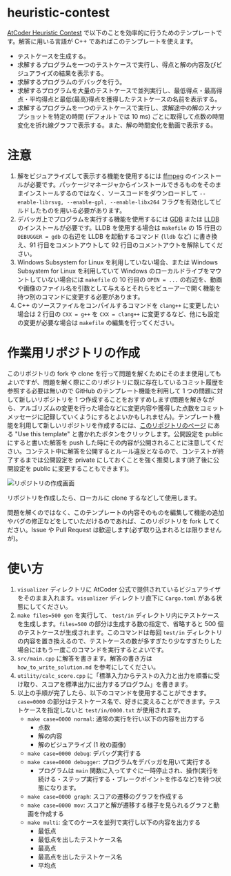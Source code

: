# heuristic-contest

[AtCoder Heuristic Contest](https://atcoder.jp/contests/archive?ratedType=0&category=0&keyword=AtCoder+Heuristic+Contest) で以下のことを効率的に行うためのテンプレートです。解答に用いる言語が C++ であればこのテンプレートを使えます。

- テストケースを生成する。
- 求解するプログラムを一つのテストケースで実行し、得点と解の内容及びビジュアライズの結果を表示する。
- 求解するプログラムのデバッグを行う。
- 求解するプログラムを大量のテストケースで並列実行し、最低得点・最高得点・平均得点と最低(最高)得点を獲得したテストケースの名前を表示する。
- 求解するプログラムを一つのテストケースで実行し、求解途中の解のスナップショットを特定の時間 (デフォルトでは 10 ms) ごとに取得して点数の時間変化を折れ線グラフで表示する。また、解の時間変化を動画で表示する。

# 注意

1. 解をビジュアライズして表示する機能を使用するには [ffmpeg](http://ffmpeg.org/) のインストールが必要です。パッケージマネージャからインストールできるものをそのままインストールするのではなく、ソースコードをダウンロードして `--enable-librsvg, --enable-gpl, --enable-libx264` フラグを有効化してビルドしたものを用いる必要があります。
1. デバッガ上でプログラムを実行する機能を使用するには [GDB](https://www.gnu.org/software/gdb/) または [LLDB](https://lldb.llvm.org/) のインストールが必要です。LLDB を使用する場合は `makefile` の 15 行目の `DEBUGGER = gdb` の右辺を LLDB を起動するコマンド (`lldb` など) に書き換え、91 行目をコメントアウトして 92 行目のコメントアウトを解除してください。
1. Windows Subsystem for Linux を利用していない場合、または Windows Subsystem for Linux を利用していて Windows のローカルドライブをマウントしていない場合には `makefile` の 10 行目の `OPEN = ...` の右辺を、動画や画像のファイル名を引数として与えるとそれらをビューアーで開く機能を持つ別のコマンドに変更する必要があります。
1. C++ のソースファイルをコンパイルするコマンドを `clang++` に変更したい場合は 2 行目の `CXX = g++` を `CXX = clang++` に変更するなど、他にも設定の変更が必要な場合は `makefile` の編集を行ってください。

# 作業用リポジトリの作成

このリポジトリの fork や clone を行って問題を解くためにそのまま使用してもよいですが、問題を解く際にこのリポジトリに既に存在しているコミット履歴を参照する必要は無いので GitHub のテンプレート機能を利用して 1 つの問題に対して新しいリポジトリを 1 つ作成することをおすすめします(問題を解きながら、アルゴリズムの変更を行った場合などに変更内容や獲得した点数をコミットメッセージに記録していくようにするとよいかもしれません)。テンプレート機能を利用して新しいリポジトリを作成するには、[このリポジトリのページ](https://github.com/naskya/heuristic-contest) にある "Use this template" と書かれたボタンをクリックします。公開設定を public にすると書いた解答を push した時にその内容が公開されることに注意してください。コンテスト中に解答を公開するとルール違反となるので、コンテストが終了するまでは公開設定を private にしておくことを強く推奨します(終了後に公開設定を public に変更することもできます)。

![リポジトリの作成画面](https://naskya.net/share/github/naskya/heuristic-contest/readme_01.png)

リポジトリを作成したら、ローカルに clone するなどして使用します。

問題を解くのではなく、このテンプレートの内容そのものを編集して機能の追加やバグの修正などをしていただけるのであれば、このリポジトリを fork してください。Issue や Pull Request は歓迎します(必ず取り込まれるとは限りませんが)。

# 使い方

1. `visualizer` ディレクトリに AtCoder 公式で提供されているビジュアライザをそのまま入れます。`visualizer` ディレクトリ直下に `Cargo.toml` がある状態にしてください。
1. `make files=500 gen` を実行して、 `test/in` ディレクトリ内にテストケースを生成します。`files=500` の部分は生成する数の指定で、省略すると 500 個のテストケースが生成されます。このコマンドは毎回 `test/in` ディレクトリの内容を置き換えるので、テストケースの数が多すぎたり少なすぎたりした場合にはもう一度このコマンドを実行するとよいです。
1. `src/main.cpp` に解答を書きます。解答の書き方は `how_to_write_solution.md` を参考にしてください。
1. `utility/calc_score.cpp` に「標準入力からテストの入力と出力を順番に受け取り、スコアを標準出力に出力するプログラム」を書きます。
1. 以上の手順が完了したら、以下のコマンドを使用することができます。`case=0000` の部分はテストケース名で、好きに変えることができます。テストケースを指定しないと `test/in/0000.txt` が使用されます。
    - `make case=0000 normal`: 通常の実行を行い以下の内容を出力する
        - 点数
        - 解の内容
        - 解のビジュアライズ (1 枚の画像)
    - `make case=0000 debug`: デバッグ実行する
    - `make case=0000 debugger`: プログラムをデバッガを用いて実行する
        - プログラムは `main` 関数に入ってすぐに一時停止され、操作(実行を続ける・ステップ実行する・ブレークポイントを作るなど)を待つ状態になります。
    - `make case=0000 graph`: スコアの遷移のグラフを作成する
    - `make case=0000 mov`: スコアと解が遷移する様子を見られるグラフと動画を作成する
    - `make multi`: 全てのケースを並列で実行し以下の内容を出力する
        - 最低点
        - 最低点を出したテストケース名
        - 最高点
        - 最高点を出したテストケース名
        - 平均点
